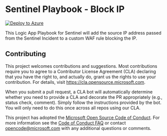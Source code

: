 # Sentinel Playbook - Block IP

[![Deploy to Azure](https://aka.ms/deploytoazurebutton)](https://portal.azure.com/#create/Microsoft.Template/uri/https://raw.githubusercontent.com/Azure/Azure-Network-Security/master/Azure%20WAF/Sentinel%20Playbook%20-%20Block%20IP/template.json)

This Logic App Playbook for Sentinel will add the source IP address passed from the Sentinel Incident to a custom WAF rule blocking the IP.

## Contributing

This project welcomes contributions and suggestions.  Most contributions require you to agree to a
Contributor License Agreement (CLA) declaring that you have the right to, and actually do, grant us
the rights to use your contribution. For details, visit https://cla.opensource.microsoft.com.

When you submit a pull request, a CLA bot will automatically determine whether you need to provide
a CLA and decorate the PR appropriately (e.g., status check, comment). Simply follow the instructions
provided by the bot. You will only need to do this once across all repos using our CLA.

This project has adopted the [Microsoft Open Source Code of Conduct](https://opensource.microsoft.com/codeofconduct/).
For more information see the [Code of Conduct FAQ](https://opensource.microsoft.com/codeofconduct/faq/) or
contact [opencode@microsoft.com](mailto:opencode@microsoft.com) with any additional questions or comments.
